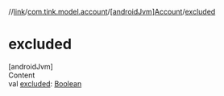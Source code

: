 //[link](../../index.md)/[com.tink.model.account](../index.md)/[[androidJvm]Account](index.md)/[excluded](excluded.md)



# excluded  
[androidJvm]  
Content  
val [excluded](excluded.md): [Boolean](https://kotlinlang.org/api/latest/jvm/stdlib/kotlin/-boolean/index.html)  



